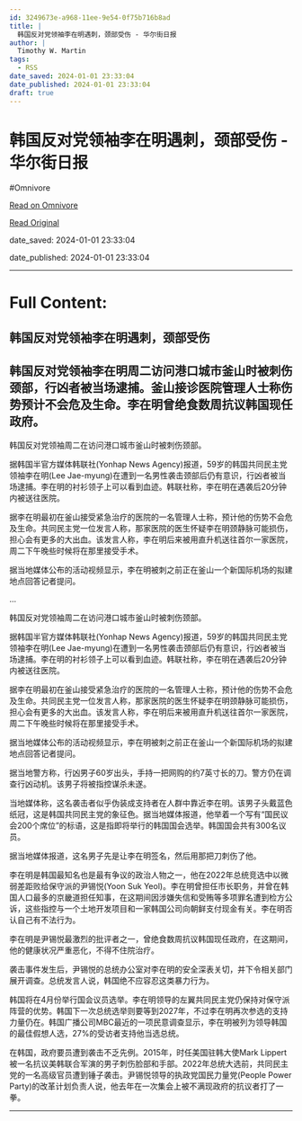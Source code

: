 ```yaml
---
id: 3249673e-a968-11ee-9e54-0f75b716b8ad
title: |
  韩国反对党领袖李在明遇刺，颈部受伤 - 华尔街日报
author: |
  Timothy W. Martin
tags:
  - RSS
date_saved: 2024-01-01 23:33:04
date_published: 2024-01-01 23:33:04
draft: true
---
```


# 韩国反对党领袖李在明遇刺，颈部受伤 - 华尔街日报
#Omnivore

[Read on Omnivore](https://omnivore.app/me/-18cca16e7df)

[Read Original](https://cn.wsj.com/amp/articles/%E9%9F%A9%E5%9B%BD%E5%8F%8D%E5%AF%B9%E5%85%9A%E9%A2%86%E8%A2%96%E6%9D%8E%E5%9C%A8%E6%98%8E%E9%81%87%E5%88%BA-%E9%A2%88%E9%83%A8%E5%8F%97%E4%BC%A4-f0bc0134)

date_saved: 2024-01-01 23:33:04

date_published: 2024-01-01 23:33:04

--- 

# Full Content: 

##  韩国反对党领袖李在明遇刺，颈部受伤

## 韩国反对党领袖李在明周二访问港口城市釜山时被刺伤颈部，行凶者被当场逮捕。釜山接诊医院管理人士称伤势预计不会危及生命。李在明曾绝食数周抗议韩国现任政府。

韩国反对党领袖周二在访问港口城市釜山时被刺伤颈部。

据韩国半官方媒体韩联社(Yonhap News Agency)报道，59岁的韩国共同民主党领袖李在明(Lee Jae-myung)在遭到一名男性袭击颈部后仍有意识，行凶者被当场逮捕。李在明的衬衫领子上可以看到血迹。韩联社称，李在明在遇袭后20分钟内被送往医院。

据李在明最初在釜山接受紧急治疗的医院的一名管理人士称，预计他的伤势不会危及生命。共同民主党一位发言人称，那家医院的医生怀疑李在明颈静脉可能损伤，担心会有更多的大出血。该发言人称，李在明后来被用直升机送往首尔一家医院，周二下午晚些时候将在那里接受手术。

据当地媒体公布的活动视频显示，李在明被刺之前正在釜山一个新国际机场的拟建地点回答记者提问。

...

韩国反对党领袖周二在访问港口城市釜山时被刺伤颈部。

据韩国半官方媒体韩联社(Yonhap News Agency)报道，59岁的韩国共同民主党领袖李在明(Lee Jae-myung)在遭到一名男性袭击颈部后仍有意识，行凶者被当场逮捕。李在明的衬衫领子上可以看到血迹。韩联社称，李在明在遇袭后20分钟内被送往医院。

据李在明最初在釜山接受紧急治疗的医院的一名管理人士称，预计他的伤势不会危及生命。共同民主党一位发言人称，那家医院的医生怀疑李在明颈静脉可能损伤，担心会有更多的大出血。该发言人称，李在明后来被用直升机送往首尔一家医院，周二下午晚些时候将在那里接受手术。

据当地媒体公布的活动视频显示，李在明被刺之前正在釜山一个新国际机场的拟建地点回答记者提问。

据当地警方称，行凶男子60岁出头，手持一把网购的约7英寸长的刀。警方仍在调查行凶动机。该男子将被指控谋杀未遂。

当地媒体称，这名袭击者似乎伪装成支持者在人群中靠近李在明。该男子头戴蓝色纸冠，这是韩国共同民主党的象征色。据当地媒体报道，他举着一个写有“国民议会200个席位”的标语，这是指即将举行的韩国国会选举。韩国国会共有300名议员。

据当地媒体报道，这名男子先是让李在明签名，然后用那把刀刺伤了他。

李在明是韩国最知名也是最有争议的政治人物之一，他在2022年总统竞选中以微弱差距败给保守派的尹锡悦(Yoon Suk Yeol)。李在明曾担任市长职务，并曾在韩国人口最多的京畿道担任知事，在这期间因涉嫌失信和受贿等多项罪名遭到检方公诉，这些指控与一个土地开发项目和一家韩国公司向朝鲜支付现金有关。李在明否认自己有不法行为。

李在明是尹锡悦最激烈的批评者之一，曾绝食数周抗议韩国现任政府，在这期间，他的健康状况严重恶化，不得不住院治疗。

袭击事件发生后，尹锡悦的总统办公室对李在明的安全深表关切，并下令相关部门展开调查。总统发言人说，韩国绝不应容忍这类暴力行为。

韩国将在4月份举行国会议员选举。李在明领导的左翼共同民主党仍保持对保守派阵营的优势。韩国下一次总统选举则要等到2027年，不过李在明再次参选的支持力量仍在。韩国广播公司MBC最近的一项民意调查显示，李在明被列为领导韩国的最佳假想人选，27%的受访者支持他当选总统。

在韩国，政府要员遭到袭击不乏先例。2015年，时任美国驻韩大使Mark Lippert被一名抗议美韩联合军演的男子刺伤脸部和手部。2022年总统大选前，共同民主党的一名高级官员遭到锤子袭击。尹锡悦领导的执政党国民力量党(People Power Party)的改革计划负责人说，他去年在一次集会上被不满现政府的抗议者打了一拳。

---

